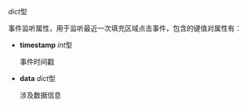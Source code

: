 *dict*型

  事件监听属性，用于监听最近一次填充区域点击事件，包含的键值对属性有：

  - **timestamp** *int*型

    事件时间戳

  - **data** *dict*型

    涉及数据信息
